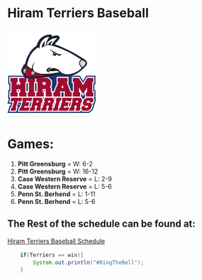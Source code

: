 # Hiram Terriers Baseball

![Hiram Terriers](Terrier.png)

# Games:
1. **Pitt Greensburg** = W: 6-2
2. **Pitt Greensburg** = W: 16-12
3. **Case Western Reserve** = L: 2-9
4. **Case Western Reserve** = L: 5-6
5. **Penn St. Berhend** = L: 1-11
6. **Penn St. Berhend** = L: 5-6

## The Rest of the schedule can be found at:
[Hiram Terriers Baseball Schedule](https://hiramterriers.com/sports/baseball/schedule?path=baseball)

```Java
    if(Terriers == win){
        System.out.println("#RingTheBell");
    }
```
